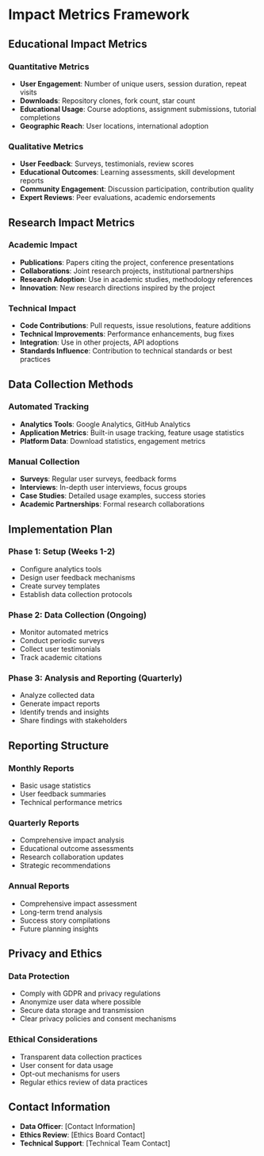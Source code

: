 # Impact Metrics Framework

## Educational Impact Metrics

### Quantitative Metrics
- **User Engagement**: Number of unique users, session duration, repeat visits
- **Downloads**: Repository clones, fork count, star count
- **Educational Usage**: Course adoptions, assignment submissions, tutorial completions
- **Geographic Reach**: User locations, international adoption

### Qualitative Metrics
- **User Feedback**: Surveys, testimonials, review scores
- **Educational Outcomes**: Learning assessments, skill development reports
- **Community Engagement**: Discussion participation, contribution quality
- **Expert Reviews**: Peer evaluations, academic endorsements

## Research Impact Metrics

### Academic Impact
- **Publications**: Papers citing the project, conference presentations
- **Collaborations**: Joint research projects, institutional partnerships
- **Research Adoption**: Use in academic studies, methodology references
- **Innovation**: New research directions inspired by the project

### Technical Impact
- **Code Contributions**: Pull requests, issue resolutions, feature additions
- **Technical Improvements**: Performance enhancements, bug fixes
- **Integration**: Use in other projects, API adoptions
- **Standards Influence**: Contribution to technical standards or best practices

## Data Collection Methods

### Automated Tracking
- **Analytics Tools**: Google Analytics, GitHub Analytics
- **Application Metrics**: Built-in usage tracking, feature usage statistics
- **Platform Data**: Download statistics, engagement metrics

### Manual Collection
- **Surveys**: Regular user surveys, feedback forms
- **Interviews**: In-depth user interviews, focus groups
- **Case Studies**: Detailed usage examples, success stories
- **Academic Partnerships**: Formal research collaborations

## Implementation Plan

### Phase 1: Setup (Weeks 1-2)
- Configure analytics tools
- Design user feedback mechanisms
- Create survey templates
- Establish data collection protocols

### Phase 2: Data Collection (Ongoing)
- Monitor automated metrics
- Conduct periodic surveys
- Collect user testimonials
- Track academic citations

### Phase 3: Analysis and Reporting (Quarterly)
- Analyze collected data
- Generate impact reports
- Identify trends and insights
- Share findings with stakeholders

## Reporting Structure

### Monthly Reports
- Basic usage statistics
- User feedback summaries
- Technical performance metrics

### Quarterly Reports
- Comprehensive impact analysis
- Educational outcome assessments
- Research collaboration updates
- Strategic recommendations

### Annual Reports
- Comprehensive impact assessment
- Long-term trend analysis
- Success story compilations
- Future planning insights

## Privacy and Ethics

### Data Protection
- Comply with GDPR and privacy regulations
- Anonymize user data where possible
- Secure data storage and transmission
- Clear privacy policies and consent mechanisms

### Ethical Considerations
- Transparent data collection practices
- User consent for data usage
- Opt-out mechanisms for users
- Regular ethics review of data practices

## Contact Information
- **Data Officer**: [Contact Information]
- **Ethics Review**: [Ethics Board Contact]
- **Technical Support**: [Technical Team Contact]
